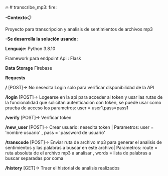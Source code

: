 :fire: # transcribe_mp3: fire:
 

**-Contexto**:clipboard:


Proyecto para transcripcion y analisis de sentimientos de archivos mp3


**-Se desarrolla la solución usando:**

**Lenguaje:** Python 3.8.10

Framework para endpoint Api : Flask


**Data Storage** Firebase

**Requests**

**/** [POST]-> No nesecita Login solo para verificar disponibilidad de la API

**/login** [POST]-> Logearse en la api para acceder al token y usar las rutas de la funcionalidad que solicitan autenticacion con token, se puede usar como prueba de acceso los parametros: user = user1,pass=pass1

**/verify** [POST]-> Verificar token

**/new_user** [POST]-> Crear usuario: nesecita token | Parametros: user = 'nombre usuario' , pass = 'password de usuario'

**/transcode** [POST]-> Enviar ruta de archivo mp3 para generar el analisis de sentimientos y las palabras a buscar en este archivo| Parametros: route = ruta absoluta de el archivo mp3 a analisar , words = lista de palabras a buscar separadas por coma

**/history** [GET]-> Traer el historial de analisis realizados




